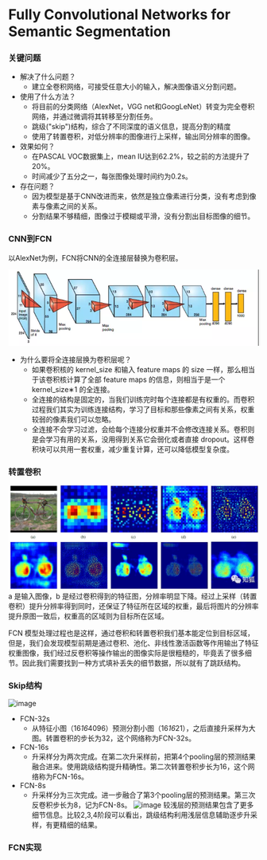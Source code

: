 # Fully Convolutional Networks for Semantic Segmentation

### 关键问题
 - 解决了什么问题？
    - 建立全卷积网络，可接受任意大小的输入，解决图像语义分割问题。
 - 使用了什么方法？
    - 将目前的分类网络（AlexNet，VGG net和GoogLeNet）转变为完全卷积网络，并通过微调将其转移至分割任务。
    - 跳级("skip")结构，综合了不同深度的语义信息，提高分割的精度
    - 使用了转置卷积，对低分辨率的图像进行上采样，输出同分辨率的图像。
 - 效果如何？
    - 在PASCAL VOC数据集上，mean IU达到62.2%，较之前的方法提升了20%。
    - 时间减少了五分之一，每张图像处理时间约为0.2s。
 - 存在问题？
    - 因为模型是基于CNN改进而来，依然是独立像素进行分类，没有考虑到像素与像素之间的关系。
    - 分割结果不够精细，图像过于模糊或平滑，没有分割出目标图像的细节。

### CNN到FCN
以AlexNet为例，FCN将CNN的全连接层替换为卷积层。  

![image](images/alexnet.png)  

 - 为什么要将全连接层换为卷积层呢？
   - 如果卷积核的 kernel_size 和输入 feature maps 的 size 一样，那么相当于该卷积核计算了全部 feature maps 的信息，则相当于是一个 kernel_size∗1 的全连接。
   - 全连接的结构是固定的，当我们训练完时每个连接都是有权重的。而卷积过程我们其实为训练连接结构，学习了目标和那些像素之间有关系，权重较弱的像素我们可以忽略。
   - 全连接不会学习过滤，会给每个连接分权重并不会修改连接关系。卷积则是会学习有用的关系，没用得到关系它会弱化或者直接 dropout。这样卷积块可以共用一套权重，减少重复计算，还可以降低模型复杂度。
   
### 转置卷积
![image](images/转置卷积效果.png)
a 是输入图像，b 是经过卷积得到的特征图，分辨率明显下降。经过上采样（转置卷积）提升分辨率得到同时，还保证了特征所在区域的权重，最后将图片的分辨率提升原图一致后，权重高的区域则为目标所在区域。

FCN 模型处理过程也是这样，通过卷积和转置卷积我们基本能定位到目标区域，但是，我们会发现模型前期是通过卷积、池化、非线性激活函数等作用输出了特征权重图像，我们经过反卷积等操作输出的图像实际是很粗糙的，毕竟丢了很多细节。因此我们需要找到一种方式填补丢失的细节数据，所以就有了跳跃结构。

### Skip结构
![image](iamges/跳级结构.png)  

 - FCN-32s
    - 从特征小图（16*16*4096）预测分割小图（16*16*21），之后直接升采样为大图。转置卷积的步长为32，这个网络称为FCN-32s。
 - FCN-16s
    - 升采样分为两次完成。在第二次升采样前，把第4个pooling层的预测结果融合进来。使用跳级结构提升精确性。第二次转置卷积步长为16，这个网络称为FCN-16s。
 - FCN-8s
    - 升采样分为三次完成。进一步融合了第3个pooling层的预测结果。第三次反卷积步长为8，记为FCN-8s。 
![image](iamges/跳级结构效果.png)
较浅层的预测结果包含了更多细节信息。比较2,3,4阶段可以看出，跳级结构利用浅层信息辅助逐步升采样，有更精细的结果。 

### FCN实现
